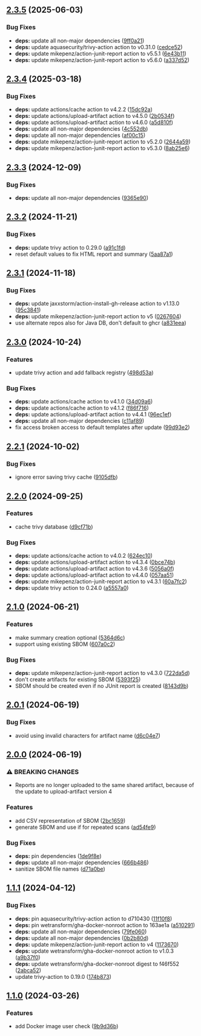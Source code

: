 ## [2.3.5](https://github.com/wetransform/gha-trivy/compare/v2.3.4...v2.3.5) (2025-06-03)

### Bug Fixes

* **deps:** update all non-major dependencies ([9ff0a21](https://github.com/wetransform/gha-trivy/commit/9ff0a21ed23fcf175c083154f151b96cd5b04212))
* **deps:** update aquasecurity/trivy-action action to v0.31.0 ([cedce52](https://github.com/wetransform/gha-trivy/commit/cedce52073483decbdeec06963e2e8e91a5db53b))
* **deps:** update mikepenz/action-junit-report action to v5.5.1 ([6e43b11](https://github.com/wetransform/gha-trivy/commit/6e43b11cecee5402210dbacb501da001e7ec1910))
* **deps:** update mikepenz/action-junit-report action to v5.6.0 ([a337d52](https://github.com/wetransform/gha-trivy/commit/a337d522bd6b2579cf65607b18eccf4e8a2cd965))

## [2.3.4](https://github.com/wetransform/gha-trivy/compare/v2.3.3...v2.3.4) (2025-03-18)

### Bug Fixes

* **deps:** update actions/cache action to v4.2.2 ([15dc92a](https://github.com/wetransform/gha-trivy/commit/15dc92a947e0fd6646119c4027fe24f78bb70b19))
* **deps:** update actions/upload-artifact action to v4.5.0 ([2b0534f](https://github.com/wetransform/gha-trivy/commit/2b0534f239676cf2d24393b70665be40917592ed))
* **deps:** update actions/upload-artifact action to v4.6.0 ([a5d810f](https://github.com/wetransform/gha-trivy/commit/a5d810f9d6380f8d7e29f606288523d95ed41881))
* **deps:** update all non-major dependencies ([4c552db](https://github.com/wetransform/gha-trivy/commit/4c552db068c3d316107cf97eae2406bfc49c55b0))
* **deps:** update all non-major dependencies ([af00c15](https://github.com/wetransform/gha-trivy/commit/af00c15326cdaf88f14635c06b9532251a82a748))
* **deps:** update mikepenz/action-junit-report action to v5.2.0 ([2644a59](https://github.com/wetransform/gha-trivy/commit/2644a5958a974b9dd32bf33ade32f87b83acf744))
* **deps:** update mikepenz/action-junit-report action to v5.3.0 ([8ab25e6](https://github.com/wetransform/gha-trivy/commit/8ab25e60d01a690b6b376c3bae5a01bf34b087ad))

## [2.3.3](https://github.com/wetransform/gha-trivy/compare/v2.3.2...v2.3.3) (2024-12-09)

### Bug Fixes

* **deps:** update all non-major dependencies ([9365e90](https://github.com/wetransform/gha-trivy/commit/9365e90bb2af5775bde826b1883e5008ea785804))

## [2.3.2](https://github.com/wetransform/gha-trivy/compare/v2.3.1...v2.3.2) (2024-11-21)

### Bug Fixes

* **deps:** update trivy action to 0.29.0 ([a91c1fd](https://github.com/wetransform/gha-trivy/commit/a91c1fd8a8a59ab3676e8eca8221a02f40b25fcc))
* reset default values to fix HTML report and summary ([5aa87a1](https://github.com/wetransform/gha-trivy/commit/5aa87a1ba4259d21fe77ddaf511abe78da63a3df))

## [2.3.1](https://github.com/wetransform/gha-trivy/compare/v2.3.0...v2.3.1) (2024-11-18)

### Bug Fixes

* **deps:** update jaxxstorm/action-install-gh-release action to v1.13.0 ([95c3841](https://github.com/wetransform/gha-trivy/commit/95c3841501f706816e146c81f926ce99617f3afa))
* **deps:** update mikepenz/action-junit-report action to v5 ([0267604](https://github.com/wetransform/gha-trivy/commit/0267604aaee5f514156ef0022c2cce84ca31c5fa))
* use alternate repos also for Java DB, don't default to ghcr ([a831eea](https://github.com/wetransform/gha-trivy/commit/a831eea10581e55c6f017e1a34c76545b0a02928))

## [2.3.0](https://github.com/wetransform/gha-trivy/compare/v2.2.1...v2.3.0) (2024-10-24)

### Features

* update trivy action and add fallback registry ([498d53a](https://github.com/wetransform/gha-trivy/commit/498d53ae0c052d985678234f220da70e6c2dd53e))

### Bug Fixes

* **deps:** update actions/cache action to v4.1.0 ([34d09a6](https://github.com/wetransform/gha-trivy/commit/34d09a6ae9b2345ff758db5f3e20334a53ee82b2))
* **deps:** update actions/cache action to v4.1.2 ([f86f716](https://github.com/wetransform/gha-trivy/commit/f86f7164c154ad5f5415394b3e16ae70fd43d75c))
* **deps:** update actions/upload-artifact action to v4.4.1 ([96ec1ef](https://github.com/wetransform/gha-trivy/commit/96ec1ef15316c4a5832ae36c30a2ffd447682884))
* **deps:** update all non-major dependencies ([c11af89](https://github.com/wetransform/gha-trivy/commit/c11af89fd67cb3bd8a40c774f6ad495f0330bb61))
* fix access broken access to default templates after update ([99d93e2](https://github.com/wetransform/gha-trivy/commit/99d93e22d572ee5da64dce5f426adb2b37cd78e6))

## [2.2.1](https://github.com/wetransform/gha-trivy/compare/v2.2.0...v2.2.1) (2024-10-02)

### Bug Fixes

* ignore error saving trivy cache ([9105dfb](https://github.com/wetransform/gha-trivy/commit/9105dfb41162743904efaac93075001dd6ea4c3f))

## [2.2.0](https://github.com/wetransform/gha-trivy/compare/v2.1.0...v2.2.0) (2024-09-25)

### Features

* cache trivy database ([d9cf71b](https://github.com/wetransform/gha-trivy/commit/d9cf71bf6c1d5271bbe17b16a2d7180ac5dadbb3))

### Bug Fixes

* **deps:** update actions/cache action to v4.0.2 ([624ec10](https://github.com/wetransform/gha-trivy/commit/624ec100e3c156860ce96d44e67b424675b7ad36))
* **deps:** update actions/upload-artifact action to v4.3.4 ([0bce74b](https://github.com/wetransform/gha-trivy/commit/0bce74bcd454aa5e872e13140574f8c550d6c04d))
* **deps:** update actions/upload-artifact action to v4.3.6 ([5056a0f](https://github.com/wetransform/gha-trivy/commit/5056a0ffa5ac5f326ea8005dbc5fa356c690c39d))
* **deps:** update actions/upload-artifact action to v4.4.0 ([057aa51](https://github.com/wetransform/gha-trivy/commit/057aa51c1cc69c998314b5ed808fac788b2814e4))
* **deps:** update mikepenz/action-junit-report action to v4.3.1 ([60a7fc2](https://github.com/wetransform/gha-trivy/commit/60a7fc2e279832f2ac53b69e0da3c29bc69d05ed))
* **deps:** update trivy action to 0.24.0 ([a5557a0](https://github.com/wetransform/gha-trivy/commit/a5557a0f3717353c3b2f4c56d0fd087125e15274))

## [2.1.0](https://github.com/wetransform/gha-trivy/compare/v2.0.1...v2.1.0) (2024-06-21)


### Features

* make summary creation optional ([5364d6c](https://github.com/wetransform/gha-trivy/commit/5364d6c863a77d2716a3668cbd71dd5ee51b53fc))
* support using existing SBOM ([607a0c2](https://github.com/wetransform/gha-trivy/commit/607a0c2b8d839bb056c8a6911b1815d945ad5b12))


### Bug Fixes

* **deps:** update mikepenz/action-junit-report action to v4.3.0 ([722da5d](https://github.com/wetransform/gha-trivy/commit/722da5d5864cc511b4319b67b87b9c76635bb0cb))
* don't create artifacts for existing SBOM ([5393f25](https://github.com/wetransform/gha-trivy/commit/5393f255379b342df3046e32c2a21a351bc92791))
* SBOM should be created even if no JUnit report is created ([8143d9b](https://github.com/wetransform/gha-trivy/commit/8143d9bdfbab79a3fb908e45b614e1782d9abc84))

## [2.0.1](https://github.com/wetransform/gha-trivy/compare/v2.0.0...v2.0.1) (2024-06-19)


### Bug Fixes

* avoid using invalid characters for artifact name ([d6c04e7](https://github.com/wetransform/gha-trivy/commit/d6c04e7c87db5667df07656eb1679fd5d2ae7f6f))

## [2.0.0](https://github.com/wetransform/gha-trivy/compare/v1.1.1...v2.0.0) (2024-06-19)


### ⚠ BREAKING CHANGES

* Reports are no longer uploaded to the same shared
artifact, because of the update to upload-artifact version 4

### Features

* add CSV representation of SBOM ([2bc1659](https://github.com/wetransform/gha-trivy/commit/2bc165991a988b0330c3c99d2b959ce10db27d0c))
* generate SBOM and use if for repeated scans ([ad54fe9](https://github.com/wetransform/gha-trivy/commit/ad54fe9b546b24dc1e583e9a582592f01c63f210))


### Bug Fixes

* **deps:** pin dependencies ([1de9f8e](https://github.com/wetransform/gha-trivy/commit/1de9f8edd115de1824a7eae52364ca7875f31446))
* **deps:** update all non-major dependencies ([666b486](https://github.com/wetransform/gha-trivy/commit/666b486dc333d3e664aeba42fa469cb22a6cca81))
* sanitize SBOM file names ([d71a0be](https://github.com/wetransform/gha-trivy/commit/d71a0bee035a1fab51075d36906eeac6a2577cab))

## [1.1.1](https://github.com/wetransform/gha-trivy/compare/v1.1.0...v1.1.1) (2024-04-12)


### Bug Fixes

* **deps:** pin aquasecurity/trivy-action action to d710430 ([11f10f8](https://github.com/wetransform/gha-trivy/commit/11f10f8bca8d941f65a6eabc8086300b37aa81a0))
* **deps:** pin wetransform/gha-docker-nonroot action to 163ae1a ([a510291](https://github.com/wetransform/gha-trivy/commit/a5102913aec03f3aba9aaadc0467a0e0431d4e95))
* **deps:** update all non-major dependencies ([79fe060](https://github.com/wetransform/gha-trivy/commit/79fe060c8133fcd6d574df760c029d87ab6d437d))
* **deps:** update all non-major dependencies ([0b2b80d](https://github.com/wetransform/gha-trivy/commit/0b2b80d2ec06d092ab918fa219816d84470a0695))
* **deps:** update mikepenz/action-junit-report action to v4 ([1173670](https://github.com/wetransform/gha-trivy/commit/1173670efb470eeaac7b89ed9f5c198a4c0f4276))
* **deps:** update wetransform/gha-docker-nonroot action to v1.0.3 ([a9b37f0](https://github.com/wetransform/gha-trivy/commit/a9b37f04783b8862e23959ed4f412083c432b49a))
* **deps:** update wetransform/gha-docker-nonroot digest to f46f552 ([2abca52](https://github.com/wetransform/gha-trivy/commit/2abca52fc7faf5f6fe2a44faa379a008d5bfaeb6))
* update trivy-action to 0.19.0 ([174b873](https://github.com/wetransform/gha-trivy/commit/174b8738d195d43f5239797760391db4e8da3b47))

## [1.1.0](https://github.com/wetransform/gha-trivy/compare/v1.0.0...v1.1.0) (2024-03-26)


### Features

* add Docker image user check ([9b9d36b](https://github.com/wetransform/gha-trivy/commit/9b9d36ba509a24df38f2e269d43b46383d59ace1))
